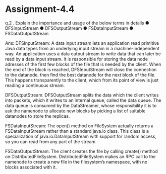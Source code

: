 # Assignment-4.4
q.2 . Explain the importance and usage of the below terms in details
● DFSInputStream
● DFSOutputStream
● FSDataInputStream
● FSDataOutputStream

Ans: DFSInputStream: A data input stream lets an application read primitive Java data types from an underlying input stream in a machine-independent way. An application uses a data output stream to write data that can later be read by a data input stream.
It is responsible for storing the data node adresses of the first few blocks of the file that is needed by the client. When the end
of the block is reached, DFSInputStream will close the connection to the datanode, then find the best datanode for the next block of the file. This happens transparently to the client, which from its point of view is just reading a continuous stream.

DFSOutputStream: DFSOutputStream splits the data which the client writes into packets, which it writes to an internal queue, called the data queue. The data queue is consumed by the DataStreamer, whose responsibility it is to ask the namenode to allocate new blocks by picking a list of suitable datanodes to store the replicas.

FSDataInputStream:
The open() method on FileSystem actually returns a FSDataInputStream rather than a standard java.io class. This class is a specialization of java.io.DataInputStream with support for random access, so you can read from any part of the stream.

FSDataOutputStream:
The client creates the file by calling create() method on DistributedFileSystem. DistributedFileSystem makes an RPC call to the namenode to create a new file in the filesystem’s namespace, with no blocks associated with it.
